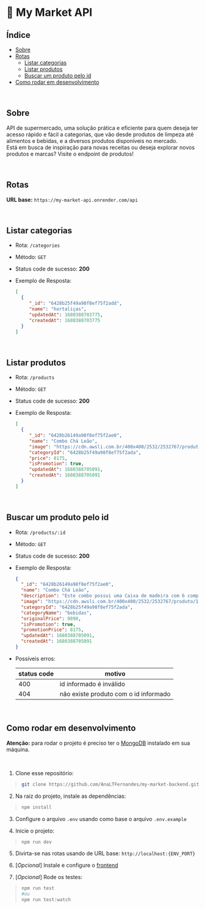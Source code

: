 # :shopping_cart: My Market API

## Índice

- [Sobre](#Sobre)
- [Rotas](#Rotas)
    - [Listar categorias](#Listar-categorias)
    - [Listar produtos](#Listar-produtos)
    - [Buscar um produto pelo id](#Buscar-um-produto-pelo-id)
- [Como rodar em desenvolvimento](#Como-rodar-em-desenvolvimento)

<br/>

## Sobre
API de supermercado, uma solução prática e eficiente para quem deseja ter acesso rápido e fácil a categorias, que vão desde produtos de limpeza até alimentos e bebidas, e a diversos produtos disponíveis no mercado.
<br/>
Está em busca de inspiração para novas receitas ou deseja explorar novos produtos e marcas? Visite o endpoint de produtos!

<br/>

## Rotas

**URL base:** ``https://my-market-api.onrender.com/api``

<br/>

## Listar categorias
- Rota: `/categories`
- Método: `GET`
- Status code de sucesso: **200**
- Exemplo de Resposta:

  ```json
  [
	{
	   "_id": "6428b25f49a98f8ef75f2add",
	   "name": "hortaliças",
	   "updatedAt": 1680388703775,
	   "createdAt": 1680388703775
	}
  ]
  ```

<br/>

## Listar produtos
- Rota: `/products`
- Método: `GET`
- Status code de sucesso: **200**
- Exemplo de Resposta:

  ```json
  [
	{
	   "_id": "6428b26149a98f8ef75f2ae0",
	   "name": "Combo Chá Leão",
	   "image": "https://cdn.awsli.com.br/400x400/2532/2532767/produto/1925652215311b91fe6.jpg",
	   "categoryId": "6428b25f49a98f8ef75f2ada",
	   "price": 8175,
	   "isPromotion": true,
	   "updatedAt": 1680388705091,
	   "createdAt": 1680388705091
	}
  ]
  ```

<br/>

## Buscar um produto pelo id
- Rota: `/products/:id`
- Método: `GET`
- Status code de sucesso: **200**
- Exemplo de Resposta:

  ```json
  {
    "_id": "6428b26149a98f8ef75f2ae0",
    "name": "Combo Chá Leão",
    "description": "Este combo possui uma Caixa de madeira com 6 compartimentos para armazenagem de chás. Sabores: Maçã, Frutas Vermelhas, Morango, Maracujá, Laranja, Gengibre, Hibisco, Rosa Silvestre, Amora, Mirtilo e Baunilha. Embalagem: 6 (seis) caixas com 10 (Dez) sachês. Totalizando 60 sachês. Saquinhos: Cada saquinho tem 1,6g de chá.",
    "image": "https://cdn.awsli.com.br/400x400/2532/2532767/produto/1925652215311b91fe6.jpg",
    "categoryId": "6428b25f49a98f8ef75f2ada",
    "categoryName": "bebidas",
    "originalPrice": 9890,
    "isPromotion": true,
    "promotionPrice": 8175,
    "updatedAt": 1680388705091,
    "createdAt": 1680388705091
  }
  ```
- Possíveis erros:

	status code | motivo
	--- | --- |
	400 | id informado é inválido
	404 | não existe produto com o id informado


<br/>

## Como rodar em desenvolvimento

**Atenção:** para rodar o projeto é preciso ter o [MongoDB](https://www.mongodb.com/docs/manual/installation/) instalado em sua máquina.

<br/>

1. Clone esse repositório:
>```bash
> git clone https://github.com/AnaLTFernandes/my-market-backend.git
>```

2. Na raiz do projeto, instale as dependências:
>```bash
> npm install
>```

3. Configure o arquivo `.env` usando como base o arquivo `.env.example`

4. Inicie o projeto:
>```bash
> npm run dev
>```

5. Divirta-se nas rotas usando de URL base: `http://localhost:{ENV_PORT}`

6. [*Opcional*] Instale e configure o [frontend](https://github.com/AnaLTFernandes/my-market-frontend)

7. [*Opcional*] Rode os testes:
>```bash
> npm run test
> #ou
> npm run test:watch
>```



